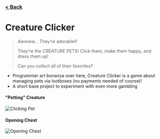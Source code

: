 ### [< Back](https://github.com/Jstaria/UnityProjects/blob/main/README.md)

# Creature Clicker

> Awwww... They're adorable!!
>
> They're the CREATURE PETS! Click them, make them happy, and dress them up!
>
> Can you collect all of their favorites?

- Programmer art bonanza over here, Creature Clicker is a game about managing pets via lootboxes (no payments needed of course)!
- A short base project to experiment with even more gambling

#### "Petting" Creature
![Clicking Pet](https://i.imgur.com/eUDVyt5.gif)

#### Opening Chest
![Opening Chest](https://i.imgur.com/vxBfhCV.gif)
